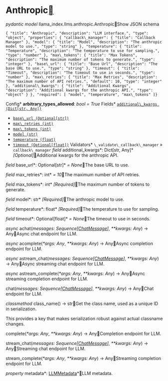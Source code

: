 Anthropic[](#anthropic "Permalink to this heading")
====================================================

*pydantic model* llama\_index.llms.anthropic.Anthropic[](#llama_index.llms.anthropic.Anthropic "Permalink to this definition")Show JSON schema
```
{ "title": "Anthropic", "description": "LLM interface.", "type": "object", "properties": { "callback\_manager": { "title": "Callback Manager" }, "model": { "title": "Model", "description": "The anthropic model to use.", "type": "string" }, "temperature": { "title": "Temperature", "description": "The temperature to use for sampling.", "type": "number" }, "max\_tokens": { "title": "Max Tokens", "description": "The maximum number of tokens to generate.", "type": "integer" }, "base\_url": { "title": "Base Url", "description": "The base URL to use.", "type": "string" }, "timeout": { "title": "Timeout", "description": "The timeout to use in seconds.", "type": "number" }, "max\_retries": { "title": "Max Retries", "description": "The maximum number of API retries.", "default": 10, "type": "integer" }, "additional\_kwargs": { "title": "Additional Kwargs", "description": "Additional kwargs for the anthropic API.", "type": "object" } }, "required": [ "model", "temperature", "max\_tokens" ]}
```


Config* **arbitrary\_types\_allowed**: *bool = True*
Fields* [`additional\_kwargs (Dict[str, Any])`](#llama_index.llms.anthropic.Anthropic.additional_kwargs "llama_index.llms.anthropic.Anthropic.additional_kwargs")
* [`base\_url (Optional[str])`](#llama_index.llms.anthropic.Anthropic.base_url "llama_index.llms.anthropic.Anthropic.base_url")
* [`max\_retries (int)`](#llama_index.llms.anthropic.Anthropic.max_retries "llama_index.llms.anthropic.Anthropic.max_retries")
* [`max\_tokens (int)`](#llama_index.llms.anthropic.Anthropic.max_tokens "llama_index.llms.anthropic.Anthropic.max_tokens")
* [`model (str)`](#llama_index.llms.anthropic.Anthropic.model "llama_index.llms.anthropic.Anthropic.model")
* [`temperature (float)`](#llama_index.llms.anthropic.Anthropic.temperature "llama_index.llms.anthropic.Anthropic.temperature")
* [`timeout (Optional[float])`](#llama_index.llms.anthropic.Anthropic.timeout "llama_index.llms.anthropic.Anthropic.timeout")
Validators* `\_validate\_callback\_manager` » `callback\_manager`
*field* additional\_kwargs*: Dict[str, Any]* *[Optional]*[](#llama_index.llms.anthropic.Anthropic.additional_kwargs "Permalink to this definition")Additional kwargs for the anthropic API.

*field* base\_url*: Optional[str]* *= None*[](#llama_index.llms.anthropic.Anthropic.base_url "Permalink to this definition")The base URL to use.

*field* max\_retries*: int* *= 10*[](#llama_index.llms.anthropic.Anthropic.max_retries "Permalink to this definition")The maximum number of API retries.

*field* max\_tokens*: int* *[Required]*[](#llama_index.llms.anthropic.Anthropic.max_tokens "Permalink to this definition")The maximum number of tokens to generate.

*field* model*: str* *[Required]*[](#llama_index.llms.anthropic.Anthropic.model "Permalink to this definition")The anthropic model to use.

*field* temperature*: float* *[Required]*[](#llama_index.llms.anthropic.Anthropic.temperature "Permalink to this definition")The temperature to use for sampling.

*field* timeout*: Optional[float]* *= None*[](#llama_index.llms.anthropic.Anthropic.timeout "Permalink to this definition")The timeout to use in seconds.

*async* achat(*messages: Sequence[[ChatMessage](../llms.html#llama_index.llms.base.ChatMessage "llama_index.llms.base.ChatMessage")]*, *\*\*kwargs: Any*) → Any[](#llama_index.llms.anthropic.Anthropic.achat "Permalink to this definition")Async chat endpoint for LLM.

*async* acomplete(*\*args: Any*, *\*\*kwargs: Any*) → Any[](#llama_index.llms.anthropic.Anthropic.acomplete "Permalink to this definition")Async completion endpoint for LLM.

*async* astream\_chat(*messages: Sequence[[ChatMessage](../llms.html#llama_index.llms.base.ChatMessage "llama_index.llms.base.ChatMessage")]*, *\*\*kwargs: Any*) → Any[](#llama_index.llms.anthropic.Anthropic.astream_chat "Permalink to this definition")Async streaming chat endpoint for LLM.

*async* astream\_complete(*\*args: Any*, *\*\*kwargs: Any*) → Any[](#llama_index.llms.anthropic.Anthropic.astream_complete "Permalink to this definition")Async streaming completion endpoint for LLM.

chat(*messages: Sequence[[ChatMessage](../llms.html#llama_index.llms.base.ChatMessage "llama_index.llms.base.ChatMessage")]*, *\*\*kwargs: Any*) → Any[](#llama_index.llms.anthropic.Anthropic.chat "Permalink to this definition")Chat endpoint for LLM.

*classmethod* class\_name() → str[](#llama_index.llms.anthropic.Anthropic.class_name "Permalink to this definition")Get the class name, used as a unique ID in serialization.

This provides a key that makes serialization robust against actual classname changes.

complete(*\*args: Any*, *\*\*kwargs: Any*) → Any[](#llama_index.llms.anthropic.Anthropic.complete "Permalink to this definition")Completion endpoint for LLM.

stream\_chat(*messages: Sequence[[ChatMessage](../llms.html#llama_index.llms.base.ChatMessage "llama_index.llms.base.ChatMessage")]*, *\*\*kwargs: Any*) → Any[](#llama_index.llms.anthropic.Anthropic.stream_chat "Permalink to this definition")Streaming chat endpoint for LLM.

stream\_complete(*\*args: Any*, *\*\*kwargs: Any*) → Any[](#llama_index.llms.anthropic.Anthropic.stream_complete "Permalink to this definition")Streaming completion endpoint for LLM.

*property* metadata*: [LLMMetadata](../llms.html#llama_index.llms.base.LLMMetadata "llama_index.llms.base.LLMMetadata")*[](#llama_index.llms.anthropic.Anthropic.metadata "Permalink to this definition")LLM metadata.

